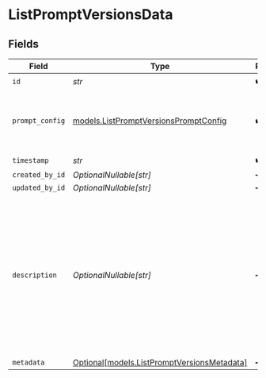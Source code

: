 # ListPromptVersionsData


## Fields

| Field                                                                                                                                                      | Type                                                                                                                                                       | Required                                                                                                                                                   | Description                                                                                                                                                |
| ---------------------------------------------------------------------------------------------------------------------------------------------------------- | ---------------------------------------------------------------------------------------------------------------------------------------------------------- | ---------------------------------------------------------------------------------------------------------------------------------------------------------- | ---------------------------------------------------------------------------------------------------------------------------------------------------------- |
| `id`                                                                                                                                                       | *str*                                                                                                                                                      | :heavy_check_mark:                                                                                                                                         | N/A                                                                                                                                                        |
| `prompt_config`                                                                                                                                            | [models.ListPromptVersionsPromptConfig](../models/listpromptversionspromptconfig.md)                                                                       | :heavy_check_mark:                                                                                                                                         | A list of messages compatible with the openAI schema                                                                                                       |
| `timestamp`                                                                                                                                                | *str*                                                                                                                                                      | :heavy_check_mark:                                                                                                                                         | N/A                                                                                                                                                        |
| `created_by_id`                                                                                                                                            | *OptionalNullable[str]*                                                                                                                                    | :heavy_minus_sign:                                                                                                                                         | N/A                                                                                                                                                        |
| `updated_by_id`                                                                                                                                            | *OptionalNullable[str]*                                                                                                                                    | :heavy_minus_sign:                                                                                                                                         | N/A                                                                                                                                                        |
| `description`                                                                                                                                              | *OptionalNullable[str]*                                                                                                                                    | :heavy_minus_sign:                                                                                                                                         | The prompt’s description, meant to be displayable in the UI. Use this field to optionally store a long form explanation of the prompt for your own purpose |
| `metadata`                                                                                                                                                 | [Optional[models.ListPromptVersionsMetadata]](../models/listpromptversionsmetadata.md)                                                                     | :heavy_minus_sign:                                                                                                                                         | N/A                                                                                                                                                        |